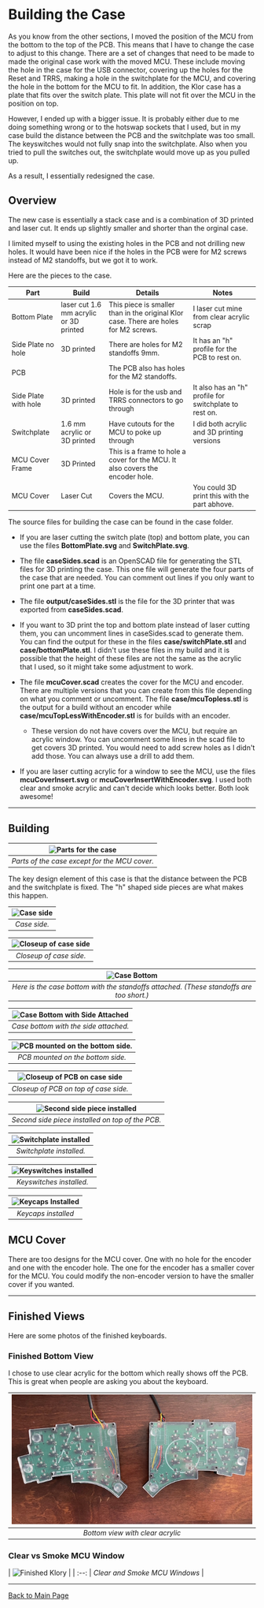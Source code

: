 
# Building the Case

As you know from the other sections, I moved the position of the MCU from the bottom to the top of the PCB. This means that I have to change the case to
adjust to this change. There are a set of changes that need to be made to made the original case work with the moved MCU. These include moving the hole in
the case for the USB connector, covering up the holes for the Reset and TRRS, making a hole in the switchplate for the MCU, and covering the hole in the
bottom for the MCU to fit. In addition, the Klor case has a plate that fits over the switch plate. This plate will not fit over the MCU in the position on top.

However, I ended up with a bigger issue. It is probably either due to me doing something wrong or to the hotswap sockets that I used, but in my case build
the distance between the PCB and the switchplate was too small. The keyswitches would not fully snap into the switchplate. Also when you tried to pull the 
switches out, the switchplate would move up as you pulled up.

As a result, I essentially redesigned the case. 

## Overview

The new case is essentially a stack case and is a combination of 3D printed and laser cut. It ends up slightly smaller and shorter than the orginal case.

I limited myself to using the existing holes in the PCB and not drilling new holes. It would have been nice if the holes in the PCB were for M2 screws
instead of M2 standoffs, but we got it to work.

Here are the pieces to the case.

| Part | Build | Details | Notes |
| --- | --- | --- | --- |
| Bottom Plate | laser cut 1.6 mm acrylic or 3D printed | This piece is smaller than in the original Klor case. There are holes for M2 screws. | I laser cut mine from clear acrylic scrap |
| Side Plate no hole | 3D printed | There are holes for M2 standoffs 9mm. | It has an "h" profile for the PCB to rest on. |
| PCB | | The PCB also has holes for the M2 standoffs. | |
| Side Plate with hole | 3D printed | Hole is for the usb and TRRS connectors to go through | It also has an "h" profile for switchplate to rest on. |
| Switchplate | 1.6 mm acrylic or 3D printed | Have cutouts for the MCU to poke up through | I did both acrylic and 3D printing versions |
| MCU Cover Frame | 3D Printed | This is a frame to hole a cover for the MCU. It also covers the encoder hole. | |
| MCU Cover | Laser Cut | Covers the MCU. | You could 3D print this with the part abhove. |

The source files for building the case can be found in the case folder. 

* If you are laser cutting the switch plate (top) and bottom plate, you can use the files **BottomPlate.svg** and **SwitchPlate.svg**. 

* The file **caseSides.scad** is an OpenSCAD file for generating the STL files for 3D printing the case. This one file will generate the four parts of the case that are needed. You can comment out lines if you only want to print one part at a time. 

* The file **output/caseSides.stl** is the file for the 3D printer that was exported from **caseSides.scad**.

* If you want to 3D print the top and bottom plate instead of laser cutting them, you can uncomment lines in caseSides.scad to generate them. You can find the output for these in the files **case/switchPlate.stl** and **case/bottomPlate.stl**. I didn't use these files in my build and it is possible that the height of these files are not the same as the acrylic that I used, so it might take some adjustment to work.

* The file **mcuCover.scad** creates the cover for the MCU and encoder. There are multiple versions that you can create from this file depending on what you comment or uncomment. The file **case/mcuTopless.stl** is the output for a build without an encoder while **case/mcuTopLessWithEncoder.stl** is for builds with an encoder.

    * These version do not have covers over the MCU, but require an acrylic window. You can uncomment some lines in the scad file to get          covers 3D printed. You would need to add screw holes as I didn't add those. You can always use a drill to add them.
 
* If you are laser cutting acrylic for a window to see the MCU, use the files **mcuCoverInsert.svg** or **mcuCoverInsertWithEncoder.svg**. I used both clear and smoke acrylic and can't decide which looks better. Both look awesome!

***

## Building

| ![Parts for the case](/images/CaseParts.png) |
|:--:| 
| *Parts of the case except for the MCU cover.* |

The key design element of this case is that the distance between the PCB and the switchplate is fixed. The "h" shaped side pieces are what makes this 
happen.

| ![Case side](/images/Case-SidePiece-Top.png) |
|:--:| 
| *Case side.* |

| ![Closeup of case side](/images/Case-Side-Closeup.png) |
|:--:| 
| *Closeup of case side.* |

| ![Case Bottom](/images/Case-Bottom.png) |
|:--:| 
| *Here is the case bottom with the standoffs attached. (These standoffs are too short.)* |

| ![Case Bottom with Side Attached](/images/Case-BottomAndSide.png) |
|:--:| 
| *Case bottom with the side attached.* |

| ![PCB mounted on the bottom side.](/images/Case-BottomWithPCB-02.png) |
|:--:| 
| *PCB mounted on the bottom side.* |

| ![Closeup of PCB on case side](/images/Case-BottomWithPCB-Closeup.png) |
|:--:| 
| *Closeup of PCB on top of case side.* |

| ![Second side piece installed](/images/Case-SecondSidePiece.png) |
|:--:| 
| *Second side piece installed on top of the PCB.* |

| ![Switchplate installed](/images/Case-SwitchPlate-Installed.png) |
|:--:| 
| *Switchplate installed.* |

| ![Keyswitches installed](/images/Case-SwitchesInstalled.png) |
|:--:| 
| *Keyswitches installed.* |

| ![Keycaps Installed](/images/Case-KeycapsInstalled.png) |
|:--:| 
| *Keycaps installed* |

## MCU Cover

There are too designs for the MCU cover. One with no hole for the encoder and one with the encoder hole. The one for the encoder has a smaller cover for
the MCU. You could modify the non-encoder version to have the smaller cover if you wanted.

***

## Finished Views

Here are some photos of the finished keyboards.

### Finished Bottom View

I chose to use clear acrylic for the bottom which really shows off the PCB. This is great when people are asking you about the keyboard.

| ![Finished Bottom View](/images/BottomViewWithClearAcrylic.png) |
|:--:| 
| *Bottom view with clear acrylic* |

### Clear vs Smoke MCU Window

| ![Finished Klory](/images/FirstKloryFinished.png) | | :--: | *Clear and Smoke MCU Windows* |

***

[Back to Main Page](/README.md)

